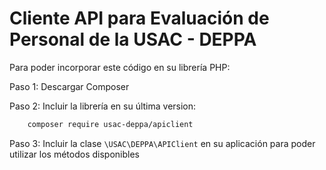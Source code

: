 # Cliente API para Evaluación de Personal de la USAC - DEPPA

Para poder incorporar este código en su librería PHP:

Paso 1: Descargar Composer

Paso 2: Incluir la librería en su última version:

```bash
    composer require usac-deppa/apiclient
```
Paso 3: Incluir la clase `\USAC\DEPPA\APIClient` en su aplicación para poder utilizar los métodos disponibles
